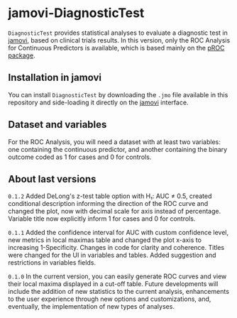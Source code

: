# jamovi-DiagnosticTest

`DiagnosticTest` provides statistical analyses to evaluate a diagnostic
test in [jamovi](https://www.jamovi.org), based on clinical trials results. 
In this version, only the ROC Analysis for Continuous Predictors is available, 
which is based mainly on the [pROC package](https://cran.r-project.org/web/packages/pROC/index.html).

## Installation in jamovi

You can install `DiagnosticTest` by downloading the `.jmo` file available in 
this repository and side-loading it directly on the [jamovi](https://www.jamovi.org)
interface.

## Dataset and variables

For the ROC Analysis, you will need a dataset with at least two variables: 
one containing the continuous predictor, and another containing the binary 
outcome coded as 1 for cases and 0 for controls.

## About last versions

`0.1.2` Added DeLong's z-test table option with H₁: AUC ≠ 0.5, created 
conditional description informing the direction of the ROC curve and changed 
the plot, now with decimal scale for axis instead of percentage.  Variable 
title now explicitly inform 1 for cases and 0 for controls.

`0.1.1` Added the confidence interval for AUC with custom confidence level, new 
metrics in local maximas table and changed the plot x-axis to increasing 1-Specificity. 
Changes in code for clarity and coherence. Titles were changed for the UI in
variables and tables. Added suggestion and restrictions in variables fields.

`0.1.0` In the current version, you can easily generate ROC curves 
and view their local maxima displayed in a cut-off table. Future developments 
will include the addition of new statistics to the current analysis, enhancements 
to the user experience through new options and customizations, and, eventually, 
the implementation of new types of analyses.

